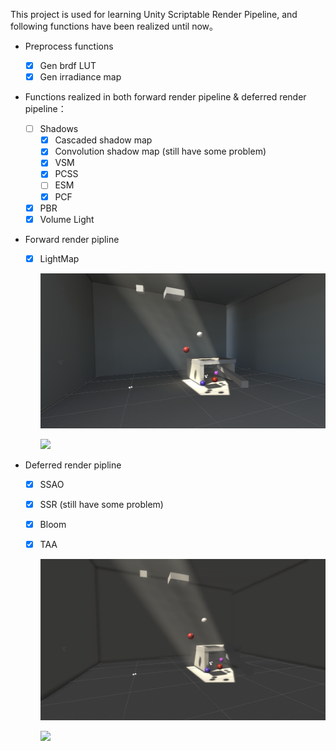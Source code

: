This project is used for learning Unity Scriptable Render Pipeline, and following functions have been realized until now。

- Preprocess functions
  - [x] Gen brdf LUT
  - [x] Gen irradiance map

- Functions realized in both forward render pipeline & deferred render pipeline：
  - [ ] Shadows
    - [x] Cascaded shadow map
    - [x] Convolution shadow map (still have some problem)
    - [x] VSM
    - [x] PCSS 
    - [ ] ESM
    - [x] PCF
  - [x] PBR
  - [x] Volume Light
  
- Forward render pipline 

  - [x] LightMap

    ![](/images/lightMap.png)
    
    ![](https://github.com/JolyneJoestar/MapEngine/blob/SSR/images/lightMap.png)

- Deferred render pipline
  - [x] SSAO
  
  - [x] SSR (still have some problem)
  
  - [x] Bloom
  
  - [x] TAA
  
    ![](/images/ssao.png)
    
    ![](https://github.com/JolyneJoestar/MapEngine/blob/SSR/images/ssao.png)
  
  



